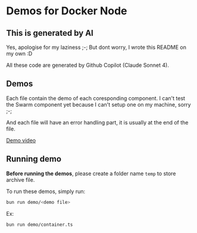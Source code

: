 # Demos for Docker Node

## This is generated by AI
Yes, apologise for my laziness ;-; But dont worry, I wrote this README on my own :D

All these code are generated by Github Copilot (Claude Sonnet 4).

## Demos
Each file contain the demo of each coresponding component. I can't test the Swarm component yet because I can't setup one on my machine, sorry ;-;

And each file will have an error handling part, it is usually at the end of the file.

[Demo video](https://hc-cdn.hel1.your-objectstorage.com/s/v3/cad8930290ac54a48f6ba8195a2e69da4905a382_screencast_from_2025-10-06_09-04-18.mp4)

## Running demo

**Before running the demos**, please create a folder name `temp` to store archive file.

To run these demos, simply run:
```bash
bun run demo/<demo file>
```

Ex:
```bash
bun run demo/container.ts
```
